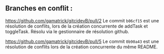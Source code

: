## Branches en conflit : 
https://github.com/gamatrick/gitcidevB/pull/2
Le commit `b06cf15` est une résolution de conflits, lors de la création concurrente de addTask et toggleTask.
Résolu via le gestionnaire de résolution github.

https://github.com/gamatrick/gitcidevB/pull/5
Le commit `0b90a43` est une résolution de conflits lors de la création concurrente du même README.
